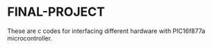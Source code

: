 # FINAL-PROJECT
These are c codes for interfacing different hardware with PIC16f877a microcontroller. 
